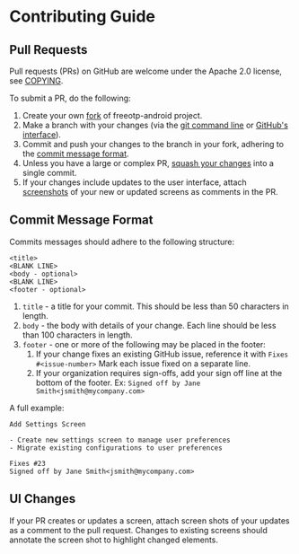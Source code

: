 # Contributing Guide

## Pull Requests

Pull requests (PRs) on GitHub are welcome under the Apache 2.0 license, see [COPYING](COPYING).

To submit a PR, do the following:

1. Create your own [fork](https://help.github.com/github/getting-started-with-github/fork-a-repo)
of freeotp-android project.
2. Make a branch with your changes (via the
[git command line](https://www.freecodecamp.org/forum/t/push-a-new-local-branch-to-a-remote-git-repository-and-track-it-too/13222)
or
[GitHub's interface](https://help.github.com/github/collaborating-with-issues-and-pull-requests/creating-and-deleting-branches-within-your-repository)).
3. Commit and push your changes to the branch in your fork, adhering to the
[commit message format](#commit-message-format).
4. Unless you have a large or complex PR,
[squash your changes](https://medium.com/@slamflipstrom/a-beginners-guide-to-squashing-commits-with-git-rebase-8185cf6e62ec)
into a single commit.
5. If your changes include updates to the user interface, attach [screenshots](#ui-changes) of
your new or updated screens as comments in the PR.

## Commit Message Format

Commits messages should adhere to the following structure:

```text
<title>
<BLANK LINE>
<body - optional>
<BLANK LINE>
<footer - optional>
```

1. `title` - a title for your commit. This should be less than 50 characters in length.
2. `body` - the body with details of your change. Each line should be less than 100 characters in
length.
3. `footer` - one or more of the following may be placed in the footer:
    1. If your change fixes an existing GitHub issue, reference it with `Fixes #<issue-number>`
    Mark each issue fixed on a separate line. 
    2. If your organization requires sign-offs, add your sign off line at the bottom of the footer.
    Ex: `Signed off by Jane Smith<jsmith@mycompany.com>`
    
A full example:

```text
Add Settings Screen

- Create new settings screen to manage user preferences
- Migrate existing configurations to user preferences

Fixes #23
Signed off by Jane Smith<jsmith@mycompany.com>
```

## UI Changes

If your PR creates or updates a screen, attach screen shots of your updates as a comment to the
pull request. Changes to existing screens should annotate the screen shot to highlight changed
elements.
